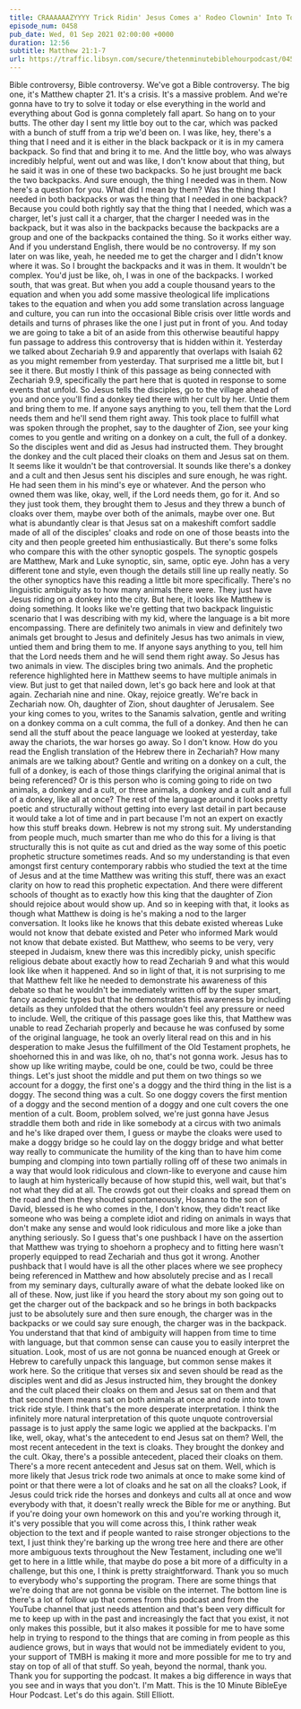```yaml
---
title: CRAAAAAAZYYYY Trick Ridin' Jesus Comes a' Rodeo Clownin' Into Town
episode_num: 0458
pub_date: Wed, 01 Sep 2021 02:00:00 +0000
duration: 12:56
subtitle: Matthew 21:1-7
url: https://traffic.libsyn.com/secure/thetenminutebiblehourpodcast/0458_-_CRAAAAAAZYYYY_Trick_Ridin_Jesus_Comes_a_Rodeo_Clownin_Into_Town.mp3
---
```


 Bible controversy, Bible controversy. We've got a Bible controversy. The big one, it's Matthew chapter 21. It's a crisis. It's a massive problem. And we're gonna have to try to solve it today or else everything in the world and everything about God is gonna completely fall apart. So hang on to your butts. The other day I sent my little boy out to the car, which was packed with a bunch of stuff from a trip we'd been on. I was like, hey, there's a thing that I need and it is either in the black backpack or it is in my camera backpack. So find that and bring it to me. And the little boy, who was always incredibly helpful, went out and was like, I don't know about that thing, but he said it was in one of these two backpacks. So he just brought me back the two backpacks. And sure enough, the thing I needed was in them. Now here's a question for you. What did I mean by them? Was the thing that I needed in both backpacks or was the thing that I needed in one backpack? Because you could both rightly say that the thing that I needed, which was a charger, let's just call it a charger, that the charger I needed was in the backpack, but it was also in the backpacks because the backpacks are a group and one of the backpacks contained the thing. So it works either way. And if you understand English, there would be no controversy. If my son later on was like, yeah, he needed me to get the charger and I didn't know where it was. So I brought the backpacks and it was in them. It wouldn't be complex. You'd just be like, oh, I was in one of the backpacks. I worked south, that was great. But when you add a couple thousand years to the equation and when you add some massive theological life implications takes to the equation and when you add some translation across language and culture, you can run into the occasional Bible crisis over little words and details and turns of phrases like the one I just put in front of you. And today we are going to take a bit of an aside from this otherwise beautiful happy fun passage to address this controversy that is hidden within it. Yesterday we talked about Zechariah 9.9 and apparently that overlaps with Isaiah 62 as you might remember from yesterday. That surprised me a little bit, but I see it there. But mostly I think of this passage as being connected with Zechariah 9.9, specifically the part here that is quoted in response to some events that unfold. So Jesus tells the disciples, go to the village ahead of you and once you'll find a donkey tied there with her cult by her. Untie them and bring them to me. If anyone says anything to you, tell them that the Lord needs them and he'll send them right away. This took place to fulfill what was spoken through the prophet, say to the daughter of Zion, see your king comes to you gentle and writing on a donkey on a cult, the full of a donkey. So the disciples went and did as Jesus had instructed them. They brought the donkey and the cult placed their cloaks on them and Jesus sat on them. It seems like it wouldn't be that controversial. It sounds like there's a donkey and a cult and then Jesus sent his disciples and sure enough, he was right. He had seen them in his mind's eye or whatever. And the person who owned them was like, okay, well, if the Lord needs them, go for it. And so they just took them, they brought them to Jesus and they threw a bunch of cloaks over them, maybe over both of the animals, maybe over one. But what is abundantly clear is that Jesus sat on a makeshift comfort saddle made of all of the disciples' cloaks and rode on one of those beasts into the city and then people greeted him enthusiastically. But there's some folks who compare this with the other synoptic gospels. The synoptic gospels are Matthew, Mark and Luke synoptic, sin, same, optic eye. John has a very different tone and style, even though the details still line up really neatly. So the other synoptics have this reading a little bit more specifically. There's no linguistic ambiguity as to how many animals there were. They just have Jesus riding on a donkey into the city. But here, it looks like Matthew is doing something. It looks like we're getting that two backpack linguistic scenario that I was describing with my kid, where the language is a bit more encompassing. There are definitely two animals in view and definitely two animals get brought to Jesus and definitely Jesus has two animals in view, untied them and bring them to me. If anyone says anything to you, tell him that the Lord needs them and he will send them right away. So Jesus has two animals in view. The disciples bring two animals. And the prophetic reference highlighted here in Matthew seems to have multiple animals in view. But just to get that nailed down, let's go back here and look at that again. Zechariah nine and nine. Okay, rejoice greatly. We're back in Zechariah now. Oh, daughter of Zion, shout daughter of Jerusalem. See your king comes to you, writes to the Sanamis salvation, gentle and writing on a donkey comma on a cult comma, the full of a donkey. And then he can send all the stuff about the peace language we looked at yesterday, take away the chariots, the war horses go away. So I don't know. How do you read the English translation of the Hebrew there in Zechariah? How many animals are we talking about? Gentle and writing on a donkey on a cult, the full of a donkey, is each of those things clarifying the original animal that is being referenced? Or is this person who is coming going to ride on two animals, a donkey and a cult, or three animals, a donkey and a cult and a full of a donkey, like all at once? The rest of the language around it looks pretty poetic and structurally without getting into every last detail in part because it would take a lot of time and in part because I'm not an expert on exactly how this stuff breaks down. Hebrew is not my strong suit. My understanding from people much, much smarter than me who do this for a living is that structurally this is not quite as cut and dried as the way some of this poetic prophetic structure sometimes reads. And so my understanding is that even amongst first century contemporary rabbis who studied the text at the time of Jesus and at the time Matthew was writing this stuff, there was an exact clarity on how to read this prophetic expectation. And there were different schools of thought as to exactly how this king that the daughter of Zion should rejoice about would show up. And so in keeping with that, it looks as though what Matthew is doing is he's making a nod to the larger conversation. It looks like he knows that this debate existed whereas Luke would not know that debate existed and Peter who informed Mark would not know that debate existed. But Matthew, who seems to be very, very steeped in Judaism, knew there was this incredibly picky, unish specific religious debate about exactly how to read Zechariah 9 and what this would look like when it happened. And so in light of that, it is not surprising to me that Matthew felt like he needed to demonstrate his awareness of this debate so that he wouldn't be immediately written off by the super smart, fancy academic types but that he demonstrates this awareness by including details as they unfolded that the others wouldn't feel any pressure or need to include. Well, the critique of this passage goes like this, that Matthew was unable to read Zechariah properly and because he was confused by some of the original language, he took an overly literal read on this and in his desperation to make Jesus the fulfillment of the Old Testament prophets, he shoehorned this in and was like, oh no, that's not gonna work. Jesus has to show up like writing maybe, could be one, could be two, could be three things. Let's just shoot the middle and put them on two things so we account for a doggy, the first one's a doggy and the third thing in the list is a doggy. The second thing was a cult. So one doggy covers the first mention of a doggy and the second mention of a doggy and one cult covers the one mention of a cult. Boom, problem solved, we're just gonna have Jesus straddle them both and ride in like somebody at a circus with two animals and he's like draped over them, I guess or maybe the cloaks were used to make a doggy bridge so he could lay on the doggy bridge and what better way really to communicate the humility of the king than to have him come bumping and clomping into town partially rolling off of these two animals in a way that would look ridiculous and clown-like to everyone and cause him to laugh at him hysterically because of how stupid this, well wait, but that's not what they did at all. The crowds got out their cloaks and spread them on the road and then they shouted spontaneously, Hosanna to the son of David, blessed is he who comes in the, I don't know, they didn't react like someone who was being a complete idiot and riding on animals in ways that don't make any sense and would look ridiculous and more like a joke than anything seriously. So I guess that's one pushback I have on the assertion that Matthew was trying to shoehorn a prophecy and to fitting here wasn't properly equipped to read Zechariah and thus got it wrong. Another pushback that I would have is all the other places where we see prophecy being referenced in Matthew and how absolutely precise and as I recall from my seminary days, culturally aware of what the debate looked like on all of these. Now, just like if you heard the story about my son going out to get the charger out of the backpack and so he brings in both backpacks just to be absolutely sure and then sure enough, the charger was in the backpacks or we could say sure enough, the charger was in the backpack. You understand that that kind of ambiguity will happen from time to time with language, but that common sense can cause you to easily interpret the situation. Look, most of us are not gonna be nuanced enough at Greek or Hebrew to carefully unpack this language, but common sense makes it work here. So the critique that verses six and seven should be read as the disciples went and did as Jesus instructed him, they brought the donkey and the cult placed their cloaks on them and Jesus sat on them and that that second them means sat on both animals at once and rode into town trick ride style. I think that's the more desperate interpretation. I think the infinitely more natural interpretation of this quote unquote controversial passage is to just apply the same logic we applied at the backpacks. I'm like, well, okay, what's the antecedent to end Jesus sat on them? Well, the most recent antecedent in the text is cloaks. They brought the donkey and the cult. Okay, there's a possible antecedent, placed their cloaks on them. There's a more recent antecedent and Jesus sat on them. Well, which is more likely that Jesus trick rode two animals at once to make some kind of point or that there were a lot of cloaks and he sat on all the cloaks? Look, if Jesus could trick ride the horses and donkeys and cults all at once and wow everybody with that, it doesn't really wreck the Bible for me or anything. But if you're doing your own homework on this and you're working through it, it's very possible that you will come across this, I think rather weak objection to the text and if people wanted to raise stronger objections to the text, I just think they're barking up the wrong tree here and there are other more ambiguous texts throughout the New Testament, including one we'll get to here in a little while, that maybe do pose a bit more of a difficulty in a challenge, but this one, I think is pretty straightforward. Thank you so much to everybody who's supporting the program. There are some things that we're doing that are not gonna be visible on the internet. The bottom line is there's a lot of follow up that comes from this podcast and from the YouTube channel that just needs attention and that's been very difficult for me to keep up with in the past and increasingly the fact that you exist, it not only makes this possible, but it also makes it possible for me to have some help in trying to respond to the things that are coming in from people as this audience grows, but in ways that would not be immediately evident to you, your support of TMBH is making it more and more possible for me to try and stay on top of all of that stuff. So yeah, beyond the normal, thank you. Thank you for supporting the podcast. It makes a big difference in ways that you see and in ways that you don't. I'm Matt. This is the 10 Minute BibleEye Hour Podcast. Let's do this again. Still Elliott.